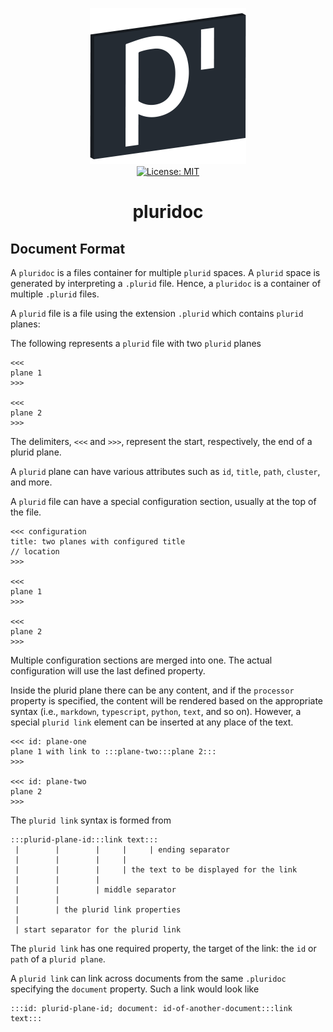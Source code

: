 <p align="center">
    <a target="_blank" href="https://pluridoc.plurid.com">
        <img src="https://raw.githubusercontent.com/plurid/pluridoc/master/about/identity/pluridoc-logo.png" height="250px">
    </a>
    <br />
    <a target="_blank" href="https://github.com/plurid/pluridoc/blob/master/LICENSE">
        <img src="https://img.shields.io/badge/license-MIT-blue.svg?colorB=1380C3&style=for-the-badge" alt="License: MIT">
    </a>
</p>


<h1 align="center">
    pluridoc
</h1>


## Document Format

A `pluridoc` is a files container for multiple `plurid` spaces. A `plurid` space is generated by interpreting a `.plurid` file. Hence, a `pluridoc` is a container of multiple `.plurid` files.

A `plurid` file is a file using the extension `.plurid` which contains `plurid` planes:

The following represents a `plurid` file with two `plurid` planes

```
<<<
plane 1
>>>

<<<
plane 2
>>>
```

The delimiters, `<<<` and `>>>`, represent the start, respectively, the end of a plurid plane.

A `plurid` plane can have various attributes such as `id`, `title`, `path`, `cluster`, and more.

A `plurid` file can have a special configuration section, usually at the top of the file.

```
<<< configuration
title: two planes with configured title
// location
>>>

<<<
plane 1
>>>

<<<
plane 2
>>>
```

Multiple configuration sections are merged into one. The actual configuration will use the last defined property.

Inside the plurid plane there can be any content, and if the `processor` property is specified, the content will be rendered based on the appropriate syntax (i.e., `markdown`, `typescript`, `python`, `text`, and so on). However, a special `plurid link` element can be inserted at any place of the text.


```
<<< id: plane-one
plane 1 with link to :::plane-two:::plane 2:::
>>>

<<< id: plane-two
plane 2
>>>
```

The `plurid link` syntax is formed from


```
:::plurid-plane-id:::link text:::
 |        |        |     |     | ending separator
 |        |        |     |
 |        |        |     | the text to be displayed for the link
 |        |        |
 |        |        | middle separator
 |        |
 |        | the plurid link properties
 |
 | start separator for the plurid link
```

The `plurid link` has one required property, the target of the link: the `id` or `path` of a `plurid plane`.

A `plurid link` can link across documents from the same `.pluridoc` specifying the `document` property. Such a link would look like

```
:::id: plurid-plane-id; document: id-of-another-document:::link text:::
```
